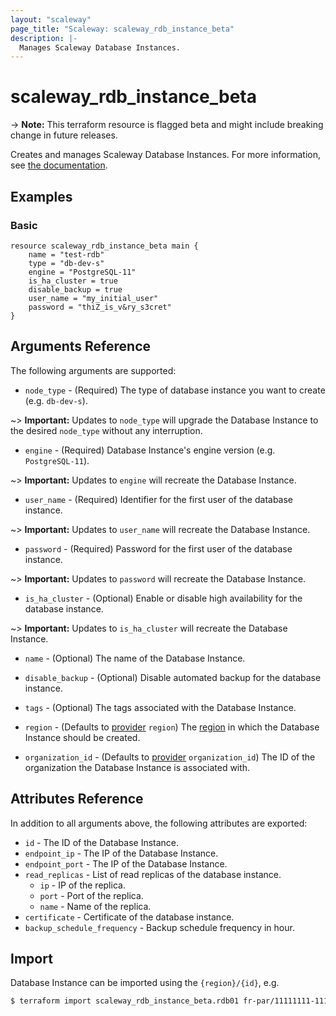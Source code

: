 ```yaml
---
layout: "scaleway"
page_title: "Scaleway: scaleway_rdb_instance_beta"
description: |-
  Manages Scaleway Database Instances.
---
```


# scaleway_rdb_instance_beta

-> **Note:** This terraform resource is flagged beta and might include breaking change in future releases.

Creates and manages Scaleway Database Instances. For more information, see [the documentation](https://developers.scaleway.com/en/products/rdb/api).

## Examples
    
### Basic

```hcl
resource scaleway_rdb_instance_beta main {
    name = "test-rdb"
    type = "db-dev-s"
    engine = "PostgreSQL-11"
    is_ha_cluster = true
    disable_backup = true
    user_name = "my_initial_user"
    password = "thiZ_is_v&ry_s3cret"
}
```

## Arguments Reference

The following arguments are supported:

- `node_type` - (Required) The type of database instance you want to create (e.g. `db-dev-s`).

~> **Important:** Updates to `node_type` will upgrade the Database Instance to the desired `node_type` without any interruption.

- `engine` - (Required) Database Instance's engine version (e.g. `PostgreSQL-11`).

~> **Important:** Updates to `engine` will recreate the Database Instance.

- `user_name` - (Required) Identifier for the first user of the database instance.

~> **Important:** Updates to `user_name` will recreate the Database Instance.

- `password` - (Required) Password for the first user of the database instance.

~> **Important:** Updates to `password` will recreate the Database Instance.

- `is_ha_cluster` - (Optional) Enable or disable high availability for the database instance.

~> **Important:** Updates to `is_ha_cluster` will recreate the Database Instance.

- `name` - (Optional) The name of the Database Instance.

- `disable_backup` - (Optional) Disable automated backup for the database instance.

- `tags` - (Optional) The tags associated with the Database Instance.

- `region` - (Defaults to [provider](../index.html#region) `region`) The [region](../guides/regions_and_zones.html#regions) in which the Database Instance should be created.

- `organization_id` - (Defaults to [provider](../index.html#organization_id) `organization_id`) The ID of the organization the Database Instance is associated with.


## Attributes Reference

In addition to all arguments above, the following attributes are exported:

- `id` - The ID of the Database Instance.
- `endpoint_ip` - The IP of the Database Instance.
- `endpoint_port` - The IP of the Database Instance.
- `read_replicas` - List of read replicas of the database instance. 
  - `ip` - IP of the replica.
  - `port` - Port of the replica.
  - `name` - Name of the replica.
- `certificate` - Certificate of the database instance.
- `backup_schedule_frequency` - Backup schedule frequency in hour.


## Import

Database Instance can be imported using the `{region}/{id}`, e.g.

```bash
$ terraform import scaleway_rdb_instance_beta.rdb01 fr-par/11111111-1111-1111-1111-111111111111
```
